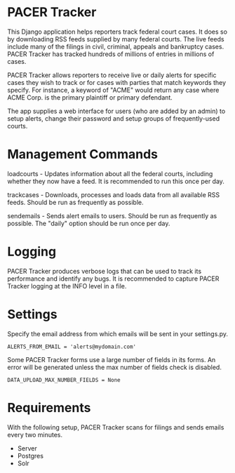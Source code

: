 PACER Tracker
======================

This Django application helps reporters track federal court cases. It does so by 
downloading RSS feeds supplied by many federal courts. The live 
feeds include many of the filings in civil, criminal, appeals and bankruptcy cases.
PACER Tracker has tracked hundreds of millions of entries in millions of cases.

PACER Tracker allows reporters to receive live or daily alerts for specific cases they
wish to track or for cases with parties that match keywords they specify. For 
instance, a keyword of "ACME" would return any case where ACME Corp. is the primary 
plaintiff or primary defendant.

The app supplies a web interface for users (who are added by an admin) to setup alerts, 
change their password and setup groups of frequently-used courts.

Management Commands
===================

loadcourts - Updates information about all the federal courts, including whether they
now have a feed. It is recommended to run this once per day.

trackcases - Downloads, processes and loads data from all available RSS feeds. Should be
run as frequently as possible.

sendemails - Sends alert emails to users. Should be run as frequently as possible. The "daily"
option should be run once per day.

Logging
========

PACER Tracker produces verbose logs that can be used to track its performance and identify
any bugs. It is recommended to capture PACER Tracker logging at the INFO level in a file.

Settings
========

Specify the email address from which emails will be sent in your settings.py.

```django
ALERTS_FROM_EMAIL = 'alerts@mydomain.com'
```

Some PACER Tracker forms use a large number of fields in its forms. An error will be generated 
unless the max number of fields check is disabled.

```django
DATA_UPLOAD_MAX_NUMBER_FIELDS = None
```

Requirements
============

With the following setup, PACER Tracker scans for filings and sends emails every two minutes.

- Server
- Postgres
- Solr
